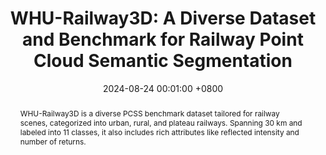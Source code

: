 ---
title:          'WHU-Railway3D: A Diverse Dataset and Benchmark for Railway Point Cloud Semantic Segmentation'
date:           2024-08-24 00:01:00 +0800
selected:       true
pub:            "IEEE TITS (Accept As Regular Paper After Minor Revision, SCI, JCR Q1, IF=7.9, TOP Journal in Engineering Technology)"
pub_date:       "2024"
abstract: >-
  WHU-Railway3D is a diverse PCSS benchmark dataset tailored for railway scenes, categorized into urban, rural, and plateau railways. Spanning 30 km and labeled into 11 classes, it also includes rich attributes like reflected intensity and number of returns.

cover:          assets/images/covers/WHU-Railway3D.png
authors:
  - Bo Qiu*
  - Yuzhou Zhou*
  - Lei Dai
  - Bing Wang
  - Jianping Li
  - Zhen Dong†
  - Chenglu Wen
  - Zhiliang Ma
  - Bisheng Yang

links:
  github: https://github.com/WHU-USI3DV/WHU-Railway3D
  # stars: https://img.shields.io/github/stars/WHU-USI3DV/WHU-Railway3D.svg
---